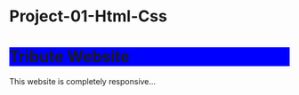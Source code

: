 # Project-01-Html-Css
<h1 style="background-color:blue;">Tribute Website</h1>
<p>This website is completely responsive...</p>
